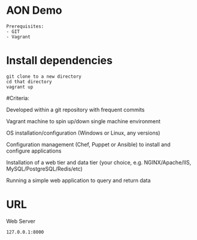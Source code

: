 # AON Demo
```
Prerequisites:
- GIT
- Vagrant

```

# Install dependencies
```
git clone to a new directory
cd that directory
vagrant up
```

#Criteria:

Developed within a git repository with frequent commits

Vagrant machine to spin up/down single machine environment

OS installation/configuration (Windows or Linux, any versions)

Configuration management (Chef, Puppet or Ansible) to install and configure applications

Installation of a web tier and data tier (your choice, e.g. NGINX/Apache/IIS, MySQL/PostgreSQL/Redis/etc)

Running a simple web application to query and return data

# URL
Web Server
````
127.0.0.1:8000
````
